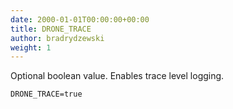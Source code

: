 ```yaml
---
date: 2000-01-01T00:00:00+00:00
title: DRONE_TRACE
author: bradrydzewski
weight: 1
---
```


Optional boolean value. Enables trace level logging.

```
DRONE_TRACE=true
```